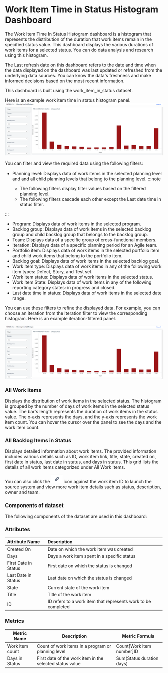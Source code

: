 # Work Item Time in Status Histogram Dashboard

The Work Item Time In Status Histogram dashboard is a histogram that represents the distribution of the duration that work items remain in the specified status value. This dashboard displays the various durations of work items for a selected status. You can do data analysis and research using this histogram.

The Last refresh date on this dashboard refers to the date and time when the data displayed on the dashboard was last updated or refreshed from the underlying data sources. You can know the data's freshness and make informed decisions based on the most recent information.

This dashboard is built using the work_item_in_status dataset. 

Here is an example work item time in status histogram panel.
![Work Item Time in Status Histogram](../images/work_item_in_status_histogram.png)

You can filter and view the required data using the following filters:

- Planning level: Displays data of work items in the selected planning level and and all child planning levels that belong to the planning level.
:::note

  - The following filters display filter values based on the filtered planning level.
  - The following filters cascade each other except the Last date time in status filter.

:::
- Program: Displays data of work items in the selected program.
- Backlog group: Displays data of work items in the selected backlog group and child backlog group that belongs to the backlog group.
- Team: Displays data of a specific group of cross-functional members.
- Iteration: Displays data of a specific planning period for an Agile team.
- Portfolio item: Displays data of work items in the selected portfolio item and child work items that belong to the portfolio item.
- Backlog goal: Displays data of work items in the selected backlog goal.
- Work item type: Displays data of work items in any of the following work item types: Defect, Story, and Test set. 
- Work item status: Displays data of work items in the selected status.
- Work item State: Displays data of work items in any of the following reporting category states: in progress and closed.
- Last date time in status: Displays data of work items in the selected date range.

 
You can use these filters to refine the displayed data. For example, you can choose an iteration from the Iteration filter to view the corresponding histogram. Here is an example iteration-filtered panel.

![Work Item Time in Status Histogram filtered panel](../images/work_item_in_status_histogram.png)

### All Work Items
Displays the distribution of work items in the selected status. The histogram is grouped by the number of days of work items in the selected status value. The bar's length represents the duration of work items in the status value. The x-axis represents the days, and the y-axis represents the work item count. You can hover the cursor over the panel to see the days and the work item count.

### All Backlog Items in Status
Displays detailed information about work items. The provided information includes various details such as ID, work item link, title, state, created on, first date in status, last date in status, and days in status. This grid lists the details of all work items categorized under All Work Items.

You can also click the ![source](../images/source_icon.PNG) icon against the work item ID to launch the source system and view more work item details such as status, description, owner and team.

### Components of dataset

The following components of the dataset are used in this dashboard: 

### Attributes
| Attribute Name  | Description |
|:-------------|:------------|
|Created On|Date on which the work item was created|
|Days| Days a work item spent in a specific status|
|First Date in Status|First date on which the status is changed|
|Last Date in Status|Last date on which the status is changed|
|State|Current state of the work item|
|Title|Title of the work item|
|ID|ID refers to a work item that represents work to be completed|

### Metrics
| Metric Name  | Description |Metric Formula|
|-------------|------------|-------------|
|Work item count|Count of work items in a program or planning level|Count[Work item number]ID|
|Days in Status|First date of the work item in the selected status value|Sum(Status duration days)|


